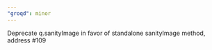 ```yaml
---
"groqd": minor
---
```


Deprecate q.sanityImage in favor of standalone sanityImage method, address #109
